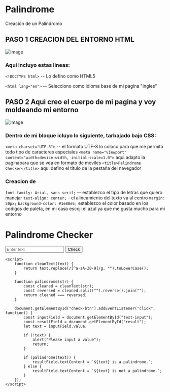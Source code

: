 # Palindrome
Creación de un Palindromo

## PASO 1 CREACION DEL ENTORNO HTML
![image](https://github.com/user-attachments/assets/d306dc3a-dae1-49a4-970a-8356306e4a4e)


### Aqui incluyo estas lineas:

```<!DOCTYPE html>```  -- Lo defino como HTML5

```<html lang="en">``` -- Selecciono como idioma base de mi pagina "ingles"

## PASO 2 Aqui creo el cuerpo de mi pagina y voy moldeando mi entorno
![image](https://github.com/user-attachments/assets/695fb6ac-36a7-4628-9f88-f3f548ee0a30)

### Dentro de mi bloque <head> icluyo lo siguiente, tarbajado bajo CSS:
```<meta charset="UTF-8">```  -- el formato UTF-8 lo coloco para que me permita todo tipo de caracteres especiales
```<meta name="viewport" content="width=device-width, initial-scale=1.0">``` aqui adapto la paginapara que se vea en formato de moviles
```<title>Palindrome Checker</title>``` aqui defino el título de la pestaña del navegador

### Creacion de <body>

```font-family: Arial, sans-serif;``` -- establezco el tipo de letras que quiero manejar
```text-align: center;``` - el alineamiento del texto va al centro
```margin: 50px;``` 
```background-color: #1e88e5;``` establezco el color basado en los codigos de paleta, en mi caso escoji el azul ya que me gusta mucho para mi entorno



       
 
</head>
<body>
    <div id="container">
        <h1>Palindrome Checker</h1>
        <input type="text" id="text-input" placeholder="Enter text">
        <button id="check-btn">Check</button>
        <p id="result"></p>
    </div>

    <script>
        function cleanText(text) {
            return text.replace(/[^a-zA-Z0-9]/g, "").toLowerCase();
        }

        function palindrome(str) {
            const cleaned = cleanText(str);
            const reversed = cleaned.split("").reverse().join("");
            return cleaned === reversed;
        }

        document.getElementById("check-btn").addEventListener("click", function() {
            const inputField = document.getElementById("text-input");
            const resultField = document.getElementById("result");
            let text = inputField.value;

            if (!text) {
                alert("Please input a value");
                return;
            }

            if (palindrome(text)) {
                resultField.textContent = `${text} is a palindrome.`;
            } else {
                resultField.textContent = `${text} is not a palindrome.`;
            }
        });
    </script>
</body>
</html>
